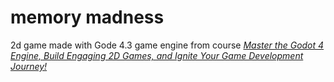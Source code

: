# memory madness

2d game made with Gode 4.3 game engine from course [*Master the Godot 4 Engine, Build Engaging 2D Games, and Ignite Your Game Development Journey!*](https://www.udemy.com/course/jumpstart-to-2d-game-development-godot-4-for-beginners)